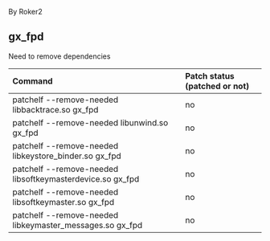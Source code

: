 By Roker2

## gx_fpd

Need to remove dependencies

| Command                                                   | Patch status (patched or not) |
| :-------------------------------------------------------- | :---------------------------- |
| patchelf --remove-needed libbacktrace.so gx_fpd           | no                            |
| patchelf --remove-needed libunwind.so gx_fpd              | no                            |
| patchelf --remove-needed libkeystore_binder.so gx_fpd     | no                            |
| patchelf --remove-needed libsoftkeymasterdevice.so gx_fpd | no                            |
| patchelf --remove-needed libsoftkeymaster.so gx_fpd       | no                            |
| patchelf --remove-needed libkeymaster_messages.so gx_fpd  | no                            |
